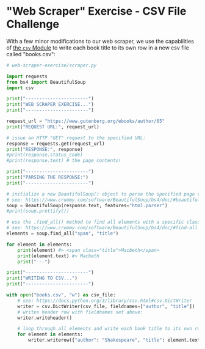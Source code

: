 # "Web Scraper" Exercise - CSV File Challenge

With a few minor modifications to our web scraper, we use the capabilities of [the `csv` Module](https://github.com/prof-rossetti/intro-to-python/blob/master/notes/python/modules/csv.md) to write each book title to its own row in a new csv file called "books.csv":

```py
# web-scraper-exercise/scraper.py

import requests
from bs4 import BeautifulSoup
import csv

print("-----------------------")
print("WEB SCRAPER EXERCISE...")
print("-----------------------")

request_url = "https://www.gutenberg.org/ebooks/author/65"
print("REQUEST URL:", request_url)

# issue an HTTP "GET" request to the specified URL:
response = requests.get(request_url)
print("RESPONSE:", response)
#print(response.status_code)
#print(response.text) # the page contents!

print("-----------------------")
print("PARSING THE RESPONSE:")
print("-----------------------")

# initialize a new BeautifulSoup() object to parse the specified page contents
# see: https://www.crummy.com/software/BeautifulSoup/bs4/doc/#beautifulsoup
soup = BeautifulSoup(response.text, features="html.parser")
#print(soup.prettify())

# use the .find_all() method to find all elements with a specific class
# see: https://www.crummy.com/software/BeautifulSoup/bs4/doc/#find-all
elements = soup.find_all("span", "title")

for element in elements:
    print(element) #> <span class="title">Macbeth</span>
    print(element.text) #> Macbeth
    print("---")

print("-----------------------")
print("WRITING TO CSV...")
print("-----------------------")

with open("books.csv", "w") as csv_file:
    # see: https://docs.python.org/3/library/csv.html#csv.DictWriter
    writer = csv.DictWriter(csv_file, fieldnames=["author", "title"])
    # writes header row with fieldnames set above:
    writer.writeheader()

    # loop through all elements and write each book title to its own row:
    for element in elements:
        writer.writerow({"author": "Shakespeare", "title": element.text})
```
